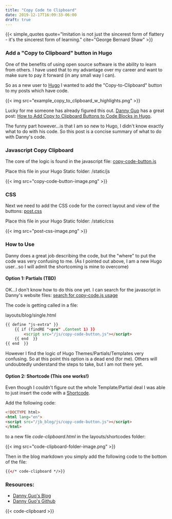 ```yaml
---
title: "Copy Code to Clipboard"
date: 2019-12-17T16:09:33-06:00
draft: true
---
```


{{< simple_quotes quote="Imitation is not just the sincerest form of flattery - it's the sincerest form of learning." cite="George Bernard Shaw" >}}   

### Add a "Copy to Clipboard" button in Hugo

One of the benefits of using open source software is the ability to learn from others. I have used that to my advantage over my career and want to make sure to pay it forward (in any small way I can). 
<!--more-->
So as a new user to [Hugo](https://gohugo.io/) I wanted to add the "Copy-to-Clipboard" button to my posts which have code.

{{< img src="example_copy_to_clipboard_w_highlights.png" >}}

Lucky for me someone has already figured this out. [Danny Guo](https://www.dannyguo.com/) has a great post: [How to Add Copy to Clipboard Buttons to Code Blocks in Hugo](https://www.dannyguo.com/blog/how-to-add-copy-to-clipboard-buttons-to-code-blocks-in-hugo/).

The funny part however...is that I am so new to Hugo, I didn't know exactly what to do with his code. So this post is a concise summary of what to do with Danny's code.

### Javascript Copy Clipboard
The core of the logic is found in the javascript file: [copy-code-button.js](https://github.com/dguo/dannyguo.com/blob/master/static/js/copy-code-button.js)

Place this file in your Hugo Static folder: <BLOG>/static/js

{{< img src="copy-code-button-image.png" >}}

### CSS
Next we need to add the CSS code for the correct layout and view of the buttons: [post.css](https://github.com/dguo/dannyguo.com/blob/master/static/css/post.css)

Place this file in your Hugo Static folder: <BLOG>/static/css

{{< img src="post-css-image.png" >}}

### How to Use
Danny does a great job describing the code, but the "where" to put the code was very confusing to me. (As I pointed out above, I am a new Hugo user...so I will admit the shortcoming is mine to overcome)


#### Option 1: Partials (TBD)
OK...I don't know how to do this one yet. I can search for the javascript in Danny's website files: [search for copy-code.js usage](https://github.com/dguo/dannyguo.com/search?q=copy-code-button.js&unscoped_q=copy-code-button.js)

The code is getting called in a file: 

layouts/blog/single.html
```html
{{ define "js-extra" }}
    {{ if (findRE "<pre" .Content 1) }}
        <script src="/js/copy-code-button.js"></script>
    {{ end  }}
{{ end  }}
```
However I find the logic of Hugo Themes/Partials/Templates very confusing. So at this point this option is a dead end (for me). Others will undoubtedly understand the steps to take, but I am not there yet.

#### Option 2: Shortcode (This one works!)
Even though I couldn't figure out the whole Template/Partial deal I was able to just insert the code with a [Shortcode](https://gohugo.io/content-management/shortcodes/).

Add the following code:
```html
<!DOCTYPE html>
<html lang="en">
<script src="/jb_blog/js/copy-code-button.js"></script>
</html>
```
to a new file *code-clipboard.html* in the layouts/shortcodes folder:

{{< img src="code-clipboard-folder-image.png" >}}

Then in the blog markdown you simply add the following code to the bottom of the file:
```html
{{</* code-clipboard */>}}
```

### Resources:

- [Danny Guo's Blog](https://www.dannyguo.com/)
- [Danny Guo's Github](https://github.com/dguo) 

{{< code-clipboard >}}
